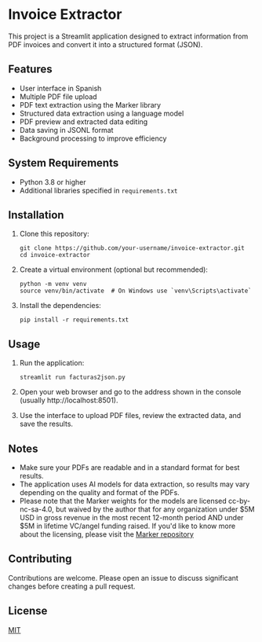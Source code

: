 # Invoice Extractor

This project is a Streamlit application designed to extract information from PDF invoices and convert it into a structured format (JSON).

## Features

- User interface in Spanish
- Multiple PDF file upload
- PDF text extraction using the Marker library
- Structured data extraction using a language model
- PDF preview and extracted data editing
- Data saving in JSONL format
- Background processing to improve efficiency

## System Requirements

- Python 3.8 or higher
- Additional libraries specified in `requirements.txt`

## Installation

1. Clone this repository:
   ```
   git clone https://github.com/your-username/invoice-extractor.git
   cd invoice-extractor
   ```

2. Create a virtual environment (optional but recommended):
   ```
   python -m venv venv
   source venv/bin/activate  # On Windows use `venv\Scripts\activate`
   ```

3. Install the dependencies:
   ```
   pip install -r requirements.txt
   ```

## Usage

1. Run the application:
   ```
   streamlit run facturas2json.py
   ```

2. Open your web browser and go to the address shown in the console (usually http://localhost:8501).

3. Use the interface to upload PDF files, review the extracted data, and save the results.

## Notes

- Make sure your PDFs are readable and in a standard format for best results.
- The application uses AI models for data extraction, so results may vary depending on the quality and format of the PDFs.
- Please note that the Marker weights for the models are licensed cc-by-nc-sa-4.0, but waived by the author that for any organization under $5M USD in gross revenue in the most recent 12-month period AND under $5M in lifetime VC/angel funding raised. If you'd like to know more about the licensing, please visit the [Marker repository](https://github.com/VikParuchuri/marker)

## Contributing

Contributions are welcome. Please open an issue to discuss significant changes before creating a pull request.

## License

[MIT](https://choosealicense.com/licenses/mit/)
